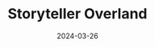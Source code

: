---  
layout: startup_page  
title: "Storyteller Overland"  
id: "storytelleroverland.com"  
permalink: "/storytelleroverlandstorytelleroverland.com03262024/"  
website: "https://www.storytelleroverland.com/"  
funding_round: ""  
funding_amount: ""  
investors: "L Catterton, RX3 Growth Partners, Wheelhouse, Virentes Partners Group"  
about: "Storyteller Overland manufactures premium Class B RVs and expedition vehicles designed for adventurers. They also offer adventure gear and accessories, fostering a community of outdoor enthusiasts. The company is known for its superior quality, craftsmanship, and unique see-thru pricing model."  
markets: "Recreational Vehicles, Adventure Gear, Automotive, Road"  
hq: "Birmingham, Alabama, United States"  
founded_year: "2018"  
linkedin: "https://www.linkedin.com/company/storyteller-overland-llc"  
twitter: ""  
instagram: ""  
facebook: "https://www.facebook.com/storytelleroverland"  
crunchbase: "https://www.crunchbase.com/organization/storyteller-overland"  
pitchbook: "https://pitchbook.com/profiles/company/443620-36"  

date_display: "26-Mar-2024"  
date: "2024-03-26"

# SEO Optimization  
meta_title: "Storyteller Overland"  
meta_description: "Storyteller Overland, Storyteller Overland manufactures premium Class B RVs and expedition vehicles designed for adventurers. They also offer adventure gear and accessories..."  
meta_keywords: "Storyteller Overland, Recreational Vehicles, Adventure Gear, Automotive, Road,  funding"  
canonical_url: "https://startup.projectstartups.com/storytelleroverlandstorytelleroverland.com03262024/"  
---